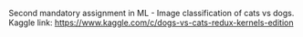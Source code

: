 Second mandatory assignment in ML - Image classification of cats vs dogs. 
Kaggle link: https://www.kaggle.com/c/dogs-vs-cats-redux-kernels-edition



